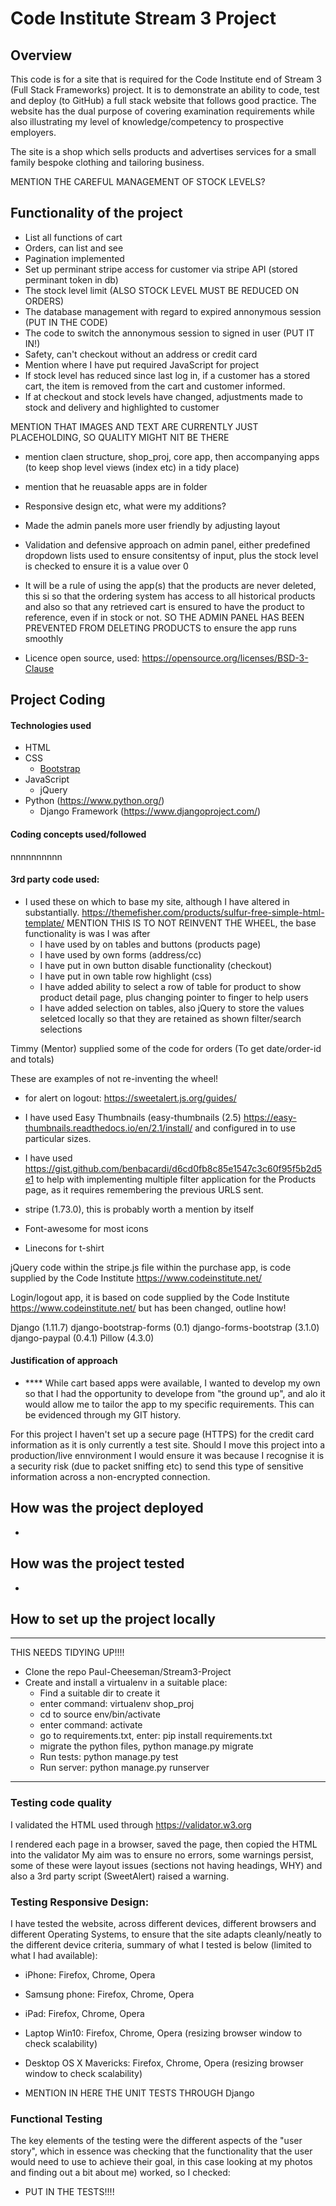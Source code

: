 # Code Institute Stream 3 Project

## Overview
This code is for a site that is required for the Code Institute end of Stream 3 (Full Stack Frameworks) project. It is to demonstrate an ability to code, test and deploy (to GitHub) a full stack website that follows good practice. The website has the dual purpose of covering examination requirements while also illustrating my level of knowledge/competency to prospective employers.

The site is a shop which sells products and advertises services for a small family bespoke clothing and tailoring business. 

MENTION THE CAREFUL MANAGEMENT OF STOCK LEVELS?



## Functionality of the project
- List all functions of cart
- Orders, can list and see
- Pagination implemented
- Set up perminant stripe access for customer via stripe API (stored perminant token in db)
- The stock level limit (ALSO STOCK LEVEL MUST BE REDUCED ON ORDERS)
- The database management with regard to expired annonymous session (PUT IN THE CODE)
- The code to switch the annonymous session to signed in user (PUT IT IN!)
- Safety, can't checkout without an address or credit card
- Mention where I have put required JavaScript for project
- If stock level has reduced since last log in, if a customer has a stored cart, the item is removed from the cart and customer informed.
- If at checkout and stock levels have changed, adjustments made to stock and delivery and highlighted to customer


MENTION THAT IMAGES AND TEXT ARE CURRENTLY JUST PLACEHOLDING, SO QUALITY MIGHT NIT BE THERE


- mention claen structure, shop_proj, core app, then accompanying apps (to keep shop level views (index etc) in a tidy place)

 - mention that he reuasable apps are in folder

- Responsive design etc, what were my additions?
- Made the admin panels more user friendly by adjusting layout
- Validation and defensive approach on admin panel, either predefined dropdown lists used to ensure consitentsy of input, plus the stock level is checked to ensure it is a value over 0

 - It will be a rule of using the app(s) that the products are never deleted, this si so that the ordering system has access to all historical products and also so that any retrieved cart is ensured to have the product to reference, even if in stock or not. SO THE ADMIN PANEL HAS BEEN PREVENTED FROM DELETING PRODUCTS to ensure the app runs smoothly


- Licence open source, used:
https://opensource.org/licenses/BSD-3-Clause


## Project Coding
#### Technologies used
- HTML
- CSS
	- [Bootstrap](http://getbootstrap.com/)
- JavaScript
 	- jQuery
- Python (https://www.python.org/)
	- Django Framework (https://www.djangoproject.com/)

#### Coding concepts used/followed
nnnnnnnnnn

#### 3rd party code used:
- I used these on which to base my site, although I have altered in substantially.
	https://themefisher.com/products/sulfur-free-simple-html-template/
	MENTION THIS IS TO NOT REINVENT THE WHEEL, the base functionality is was I was after
	 - I have used by on tables and buttons (products page)
	 - I have used by own forms (address/cc)
	 - I have put in own button disable functionality (checkout)
	 - I have put in own table row highlight (css)
	 - I have added ability to select a row of table for product to show product detail page, plus changing pointer to finger to help users
	 - I have added selection on tables, also jQuery to store the values seletced locally so that they are retained as shown filter/search selections

Timmy (Mentor) supplied some of the code for orders (To get date/order-id and totals)

These are examples of not re-inventing the wheel!

- for alert on logout:
https://sweetalert.js.org/guides/

- I have used Easy Thumbnails (easy-thumbnails (2.5) https://easy-thumbnails.readthedocs.io/en/2.1/install/ and configured in to use particular sizes.

 - I have used https://gist.github.com/benbacardi/d6cd0fb8c85e1547c3c60f95f5b2d5e1 to help with implementing multiple filter application for the Products page, as it requires remembering the previous URLS sent.

- stripe (1.73.0), this is probably worth a mention by itself

- Font-awesome for most icons
- Linecons for t-shirt

jQuery code within the stripe.js file within the purchase app, is code supplied by the Code Institute https://www.codeinstitute.net/

Login/logout app, it is based on code supplied by the Code Institute https://www.codeinstitute.net/ but has been changed, outline how!


Django (1.11.7)
django-bootstrap-forms (0.1)
django-forms-bootstrap (3.1.0)
django-paypal (0.4.1)
Pillow (4.3.0)



#### Justification of approach
- **** While cart based apps were available, I wanted to develop my own so that I had the opportunity to develope from "the ground up", and alo it would allow me to tailor the app to my specific requirements.
This can be evidenced through my GIT history.

For this project I haven't set up a secure page (HTTPS) for the credit card information as it is only currently a test site. Should I move this project into a production/live ennvironment I would ensure it was because I recognise it is a security risk (due to packet sniffing etc) to send this type of sensitive information across a non-encrypted connection.


## How was the project deployed
- 

## How was the project tested
- 

## How to set up the project locally
---------------------------------------------
THIS NEEDS TIDYING UP!!!!
- Clone the repo Paul-Cheeseman/Stream3-Project
- Create and install a virtualenv in a suitable place:
	- Find a suitable dir to create it
	- enter command: virtualenv shop_proj
	- cd to source env/bin/activate 
	- enter command: activate
	- go to requirements.txt, enter: pip install requirements.txt
	- migrate the python files, python manage.py migrate
    - Run tests: python manage.py test
    - Run server: python manage.py runserver
---------------------------------------------

### Testing code quality
I validated the HTML used through https://validator.w3.org

I rendered each page in a browser, saved the page, then copied the HTML into the validator
My aim was to ensure no errors, some warnings persist, some of these were layout issues (sections not having headings, WHY) and also a 3rd party script (SweetAlert) raised a warning.


### Testing Responsive Design:
I have tested the website, across different devices, different browsers and different Operating Systems, to ensure that the site adapts cleanly/neatly to the different device criteria, summary of what I tested is below (limited to what I had available):
- iPhone: Firefox, Chrome, Opera
- Samsung phone: Firefox, Chrome, Opera
- iPad: Firefox, Chrome, Opera
- Laptop Win10: Firefox, Chrome, Opera (resizing browser window to check scalability)
- Desktop OS X Mavericks: Firefox, Chrome, Opera (resizing browser window to check scalability)

- MENTION IN HERE THE UNIT TESTS THROUGH Django

### Functional Testing
The key elements of the testing were the different aspects of the "user story", which in essence was checking that the functionality that the user would need to use to achieve their goal, in this case looking at my photos and finding out a bit about me) worked, so I checked: 
 - PUT IN THE TESTS!!!!



